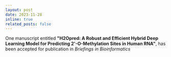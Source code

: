 ```yaml
---
layout: post
date: 2023-11-28
inline: true
related_posts: false
---
```


One manuscript entitled <b>"H2Opred: A Robust and Efficient Hybrid Deep Learning Model for Predicting 2'-O-Methylation Sites in Human RNA"</b>, has been accepted for publication in <i>Briefings in Bioinformatics</i>